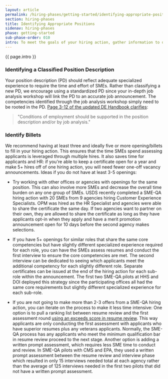 ```yaml
---
layout: article
permalink: /hiring-phases/getting-started/identifying-appropriate-positions/
section: hiring-phases
title: Identifying Appropriate Positions
sidenav: hiring-phases
phase: getting-started
sub-phase-order: 010
intro: To meet the goals of your hiring action, gather information to drive your decisions and identify individuals to fill key roles for the duration of the action.
---
```


<p class="usa-intro">
  {{ page.intro }}
</p>

### Identifying a Classified Position Description

Your position description (PD) should reflect adequate specialized experience to require the time and effort of SMEs. Rather than classifying a new PD, we encourage using a standardized PD since your in-depth job analysis workshop will link the PD to an accurate job announcement. The competencies identified through the job analysis workshop simply need to be rooted in the PD. <a href="https://www.opm.gov/policy-data-oversight/hiring-information/competitive-hiring/deo_handbook.pdf">Page 3-12 of the updated DE Handbook clarifies</a>:

<blockquote>"Conditions of employment should be supported in the position description and/or by job analysis."</blockquote>


### Identify Billets

We recommend having at least three and ideally five or more opening/billets to fill in your hiring action. This ensures that the time SMEs spend assessing applicants is leveraged through multiple hires. It also saves time for applicants and HR: if you're able to keep a certificate open for a year and make 5+ hires off of one hiring action, you will need fewer one-off vacancy announcements.  Ideas if you do not have at least 3-5 openings:

- Try working with other offices or agencies with openings for the same position. This can also involve more SMEs and decrease the overall time burden on any one group of SMEs. USDS recently completed a SME-QA hiring action with 20 SMEs from 9 agencies hiring Customer Experience Specialists. OPM was hired as the HR Specialist and agencies were able to share the certificate the same day. If two agencies want to partner on their own, they are allowed to share the certificate as long as they have applicants opt-in when they apply and have a merit promotion announcement open for 10 days before the second agency makes selections. 

- If you have 5+ openings for similar roles that share the same core competencies but have slightly different specialized experience required for each role, you can have the SMEs assess resumes and conduct the first interview to ensure the core competencies are met. The second interview can be dedicated to seeing which applicants meet the additional competency for each slightly different role. Separate certificates can be issued at the end of the hiring action for each sub-role within the announcement. The first two SME-QA pilots at HHS and DOI deployed this strategy since the participating offices all had the same core requirements but slightly different specialized experience for each sub-role.

- If you are not going to make more than 2-3 offers from a SME-QA hiring action, you can iterate on the process to make it less time intensive: One option is to pull a ranking list between resume review and the first assessment round [using an exceeds score in resume review](/hiring-phases/reviewing-resumes/prep/#using-an-exceeds-score-in-resume-review). This way applicants are only conducting the first assessment with applicants who have superior resumes plus any veterans applicants. Normally, the SME-QA process has any applicants who meet the minimum qualification bar in resume review proceed to the next stage. Another option is adding a written prompt assessment, which requires less SME time to conduct and review. In SME-QA pilots with CMS and EPA, they used a written prompt assessment between the resume review and interview phase which resulted in only 15 interviews needed total at each agency rather than the average of 125 interviews needed in the first two pilots that did not have a written prompt assessment.


